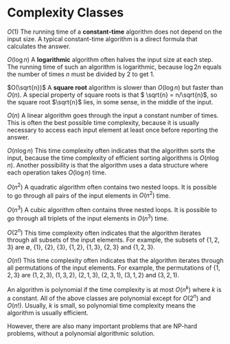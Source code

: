 # Complexity Classes

$O(1)$
 The running time of a **constant-time** algorithm does not depend on the input size. A typical constant-time algorithm is a direct formula that calculates the answer.

$O(\log n)$
 A **logarithmic** algorithm often halves the input size at each step. The running time of such an algorithm is logarithmic, because $\log 2 n$ equals the number of times $n$ must be divided by 2 to get 1.

$O(\sqrt{n})$
 A **square root** algorithm is slower than $O(\log n)$ but faster than $O(n)$. A special property of square roots is that $ \sqrt{n} = n/\sqrt{n}$, so the square root $\sqrt{n}$ lies, in some sense, in the middle of the input.

$O(n)$
A linear algorithm goes through the input a constant number of times. This is often the best possible time complexity, because it is usually necessary to access each input element at least once before reporting the answer.

$O(n \log n)$
This time complexity often indicates that the algorithm sorts the input, because the time complexity of efficient sorting algorithms is $O(n\log n)$. Another possibility is that the algorithm uses a data structure where each operation takes $O(\log n)$ time.

$O(n^2)$
A quadratic algorithm often contains two nested loops. It is possible to go through all pairs of the input elements in $O(n^2)$ time.

$O(n^3)$
A cubic algorithm often contains three nested loops. It is possible to go through all triplets of the input elements in $O(n^3)$ time.

$O(2^n)$
This time complexity often indicates that the algorithm iterates through all subsets of the input elements. For example, the subsets of $\{1,2,3\}$ are $\emptyset$, $\{1\}$, $\{2\}$, $\{3\}$, $\{1,2\}$, $\{1,3\}$, $\{2,3\}$ and $\{1,2,3\}$.

$O(n!)$
This time complexity often indicates that the algorithm iterates through all permutations of the input elements. For example, the permutations of $\{1,2,3\}$ are $(1,2,3)$, $(1,3,2)$, $(2,1,3)$, $(2,3,1)$, $(3,1,2)$ and $(3,2,1)$.

An algorithm is polynomial if the time complexity is at most $O(n^k)$ where $k$ is a constant. All of the above classes are polynomial except for $O(2^n)$ and $O(n!)$. Usually, $k$ is small, so polynomial time complexity means the algorithm is usually efficient.

However, there are also many important problems that are NP-hard problems, without a polynomial algorithmic solution.
